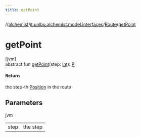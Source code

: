 ```yaml
---
title: getPoint
---
```

//[alchemist](../../../index.html)/[it.unibo.alchemist.model.interfaces](../index.html)/[Route](index.html)/[getPoint](get-point.html)



# getPoint



[jvm]\
abstract fun [getPoint](get-point.html)(step: [Int](https://kotlinlang.org/api/latest/jvm/stdlib/kotlin/-int/index.html)): [P](../../it.unibo.alchemist/-supported-incarnations/get.html)



#### Return



the step-th [Position](../-position/index.html) in the route



## Parameters


jvm

| | |
|---|---|
| step | the step |




